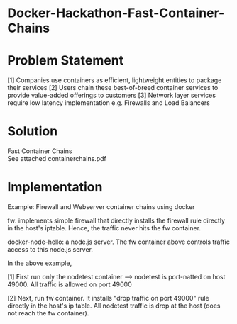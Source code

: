 Docker-Hackathon-Fast-Container-Chains
======================================
Problem Statement
=================

[1]  Companies use containers as efficient, lightweight entities to package their services
[2] Users chain these best-of-breed container services to provide value-added offerings to customers
[3] Network layer services require low latency implementation
e.g. Firewalls and Load Balancers

Solution
========
Fast Container Chains  
See attached containerchains.pdf

Implementation
==============

Example:  Firewall and Webserver container chains using docker

fw: implements simple firewall that directly installs the firewall rule directly in the host's iptable. Hence, the traffic never hits the fw container.

docker-node-hello: a node.js server. The fw container above controls traffic access to this node.js server.

In the above example, 

[1] First run only the nodetest container --> nodetest is port-natted on host 49000. All traffic is allowed on port 49000

[2] Next, run fw container. It installs "drop traffic on port 49000" rule directly in the host's ip table. All nodetest traffic is drop at the host (does not reach the fw container).
